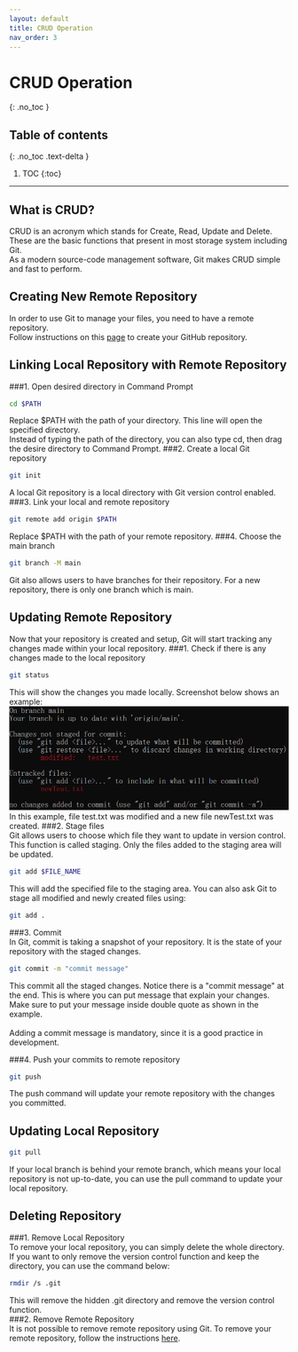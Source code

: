 ```yaml
---
layout: default
title: CRUD Operation
nav_order: 3
---
```


# CRUD Operation
{: .no_toc }

## Table of contents
{: .no_toc .text-delta }

1. TOC
{:toc}

---

## What is CRUD?
CRUD is an acronym which stands for Create, Read, Update and Delete. These are the basic functions that present in most storage system including Git.<br>
As a modern source-code management software, Git makes CRUD simple and fast to perform.

## Creating New Remote Repository
In order to use Git to manage your files, you need to have a remote repository.<br>
Follow instructions on this [page](https://docs.github.com/en/get-started/quickstart/create-a-repo) to create your GitHub repository.

## Linking Local Repository with Remote Repository
###1. Open desired directory in Command Prompt
   ```bash
   cd $PATH
   ```
   Replace $PATH with the path of your directory. This line will open the specified directory.<br>
   Instead of typing the path of the directory, you can also type cd, then drag the desire directory to Command Prompt.
###2. Create a local Git repository
   ```bash
   git init
   ```
   A local Git repository is a local directory with Git version control enabled.
###3. Link your local and remote repository
   ```bash
   git remote add origin $PATH
   ```
   Replace $PATH with the path of your remote repository.
###4. Choose the main branch
   ```bash
   git branch -M main
   ```
   Git also allows users to have branches for their repository. For a new repository, there is only one branch which is main.

## Updating Remote Repository
Now that your repository is created and setup, Git will start tracking any changes made within your local repository.
###1. Check if there is any changes made to the local repository
   ```bash
   git status
   ```
   This will show the changes you made locally. Screenshot below shows an example:<br>
   ![img.png](img.png)
   In this example, file test.txt was modified and a new file newTest.txt was created.
###2. Stage files<br>
   Git allows users to choose which file they want to update in version control. This function is called staging. Only the files added to the staging area will be updated.
   ```bash
   git add $FILE_NAME
   ```
   This will add the specified file to the staging area.
   You can also ask Git to stage all modified and newly created files using:
   ```bash
   git add .
   ```
###3. Commit<br>
   In Git, commit is taking a snapshot of your repository. It is the state of your repository with the staged changes.
   ```bash
   git commit -m "commit message"
   ```
   This commit all the staged changes. Notice there is a "commit message" at the end. This is where you can put message that explain your changes. Make sure to put your message inside double quote as shown in the example.<br><br>
   Adding a commit message is mandatory, since it is a good practice in development.

###4. Push your commits to remote repository
   ```bash
   git push
   ```
   The push command will update your remote repository with the changes you committed.

## Updating Local Repository
```bash
git pull
```
If your local branch is behind your remote branch, which means your local repository is not up-to-date, you can use the pull command to update your local repository.

## Deleting Repository
###1. Remove Local Repository<br>
   To remove your local repository, you can simply delete the whole directory.<br>
   If you want to only remove the version control function and keep the directory, you can use the command below:
   ```bash
   rmdir /s .git
   ```
   This will remove the hidden .git directory and remove the version control function.<br>
###2. Remove Remote Repository<br>
   It is not possible to remove remote repository using Git. To remove your remote repository, follow the instructions [here](https://docs.github.com/en/repositories/creating-and-managing-repositories/deleting-a-repository).

